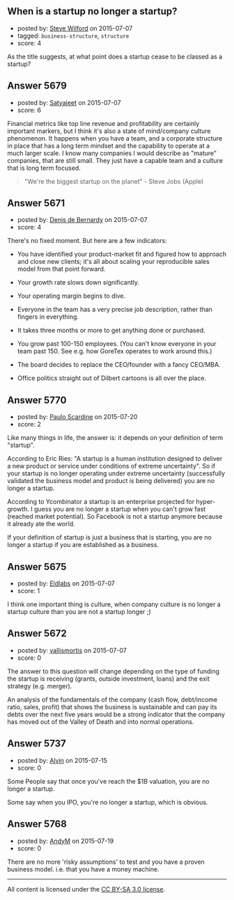 ## When is a startup no longer a startup?

- posted by: [Steve Wilford](https://stackexchange.com/users/3086675/steve-wilford) on 2015-07-07
- tagged: `business-structure`, `structure`
- score: 4

<p>As the title suggests, at what point does a startup cease to be classed as a startup?</p>



## Answer 5679

- posted by: [Satyajeet](https://stackexchange.com/users/2530459/satyajeet) on 2015-07-07
- score: 6

<p>Financial metrics like top line revenue and profitability are certainly important markers, but I think it's also a state of mind/company culture phenomenon. It happens when you have a team, and a corporate structure in place that has a long term mindset and the capability to operate at a much larger scale. I know many companies I would describe as "mature" companies, that are still small. They just have a capable team and a culture that is long term focused.</p>

<blockquote>
  <p>"We're the biggest startup on the planet" - Steve Jobs (Apple)</p>
</blockquote>



## Answer 5671

- posted by: [Denis de Bernardy](https://stackexchange.com/users/182468/denis-de-bernardy) on 2015-07-07
- score: 4

<p>There's no fixed moment. But here are a few indicators:</p>

<ul>
<li><p>You have identified your product-market fit and figured how to approach and close new clients; it's all about scaling your reproducible sales model from that point forward.</p></li>
<li><p>Your growth rate slows down significantly.</p></li>
<li><p>Your operating margin begins to dive.</p></li>
<li><p>Everyone in the team has a very precise job description, rather than fingers in everything.</p></li>
<li><p>It takes three months or more to get anything done or purchased.</p></li>
<li><p>You grow past 100-150 employees. (You can't know everyone in your team past 150. See e.g. how GoreTex operates to work around this.)</p></li>
<li><p>The board decides to replace the CEO/founder with a fancy CEO/MBA.</p></li>
<li><p>Office politics straight out of Dilbert cartoons is all over the place.</p></li>
</ul>



## Answer 5770

- posted by: [Paulo Scardine](https://stackexchange.com/users/199019/paulo-scardine) on 2015-07-20
- score: 2

<p>Like many things in life, the answer is: it depends on your definition of term "startup". </p>

<p>According to Eric Ries: "A startup is a human institution designed to deliver a new product or service under conditions of extreme uncertainty". So if your startup is no longer operating under extreme uncertainty (successfully validated the business model and product is being delivered) you are no longer a startup. </p>

<p>According to Ycombinator a startup is an enterprise projected for hyper-growth. I guess you are no longer a startup when you can't grow fast (reached market potential). So Facebook is not a startup anymore because it already ate the world.</p>

<p>If your definition of startup is just a business that is starting, you are no longer a startup if you are established as a business.</p>



## Answer 5675

- posted by: [Eldlabs](https://stackexchange.com/users/6019564/eldlabs) on 2015-07-07
- score: 1

<p>I think one important thing is culture, when company culture is no longer a startup culture than you are not a startup longer ;)</p>



## Answer 5672

- posted by: [vallismortis](https://stackexchange.com/users/2369743/vallismortis) on 2015-07-07
- score: 0

<p>The answer to this question will change depending on the type of funding the startup is receiving (grants, outside investment, loans) and the exit strategy (e.g. merger).</p>

<p>An analysis of the fundamentals of the company (cash flow, debt/income ratio, sales, profit) that shows the business is sustainable and can pay its debts over the next five years would be a strong indicator that the company has moved out of the Valley of Death and into normal operations.</p>



## Answer 5737

- posted by: [Alvin](https://stackexchange.com/users/5031102/alvin) on 2015-07-15
- score: 0

<p>Some People say that once you've reach the $1B valuation, you are no longer a startup.</p>

<p>Some say when you IPO, you're no longer a startup, which is obvious.</p>



## Answer 5768

- posted by: [AndyM](https://stackexchange.com/users/6787/andym) on 2015-07-19
- score: 0

<p>There are no more 'risky assumptions' to test and you have a proven business model. i.e. that you have a money machine. </p>




---

All content is licensed under the [CC BY-SA 3.0 license](https://creativecommons.org/licenses/by-sa/3.0/).
